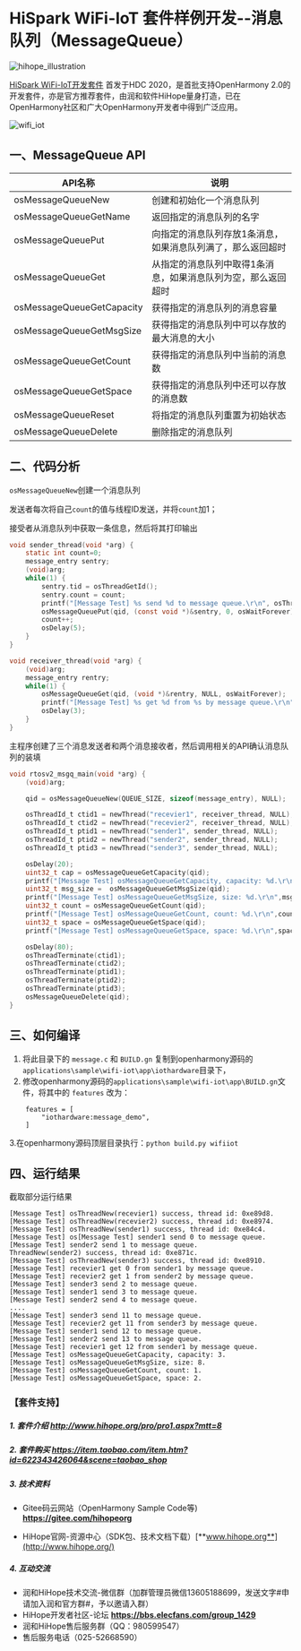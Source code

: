 # HiSpark WiFi-IoT 套件样例开发--消息队列（MessageQueue）

![hihope_illustration](https://gitee.com/hihopeorg/hispark-hm-pegasus/raw/master/docs/figures/hihope_illustration.png)

[HiSpark WiFi-IoT开发套件](https://item.taobao.com/item.htm?spm=a1z10.1-c-s.w5003-23341819265.1.bf644a82Da9PZK&id=622343426064&scene=taobao_shop) 首发于HDC 2020，是首批支持OpenHarmony 2.0的开发套件，亦是官方推荐套件，由润和软件HiHope量身打造，已在OpenHarmony社区和广大OpenHarmony开发者中得到广泛应用。

![wifi_iot](https://gitee.com/hihopeorg/hispark-hm-pegasus/raw/master/docs/figures/2.png)

## 一、MessageQueue API

| API名称                   | 说明                                                         |
| ------------------------- | ------------------------------------------------------------ |
| osMessageQueueNew         | 创建和初始化一个消息队列                                     |
| osMessageQueueGetName     | 返回指定的消息队列的名字                                     |
| osMessageQueuePut         | 向指定的消息队列存放1条消息，如果消息队列满了，那么返回超时  |
| osMessageQueueGet         | 从指定的消息队列中取得1条消息，如果消息队列为空，那么返回超时 |
| osMessageQueueGetCapacity | 获得指定的消息队列的消息容量                                 |
| osMessageQueueGetMsgSize  | 获得指定的消息队列中可以存放的最大消息的大小                 |
| osMessageQueueGetCount    | 获得指定的消息队列中当前的消息数                             |
| osMessageQueueGetSpace    | 获得指定的消息队列中还可以存放的消息数                       |
| osMessageQueueReset       | 将指定的消息队列重置为初始状态                               |
| osMessageQueueDelete      | 删除指定的消息队列                                           |

## 二、代码分析

`osMessageQueueNew`创建一个消息队列

发送者每次将自己`count`的值与线程ID发送，并将`count`加1；

接受者从消息队列中获取一条信息，然后将其打印输出

```c
void sender_thread(void *arg) {
    static int count=0;
    message_entry sentry;
    (void)arg;
    while(1) {
        sentry.tid = osThreadGetId();
        sentry.count = count;
        printf("[Message Test] %s send %d to message queue.\r\n", osThreadGetName(osThreadGetId()), count);
        osMessageQueuePut(qid, (const void *)&sentry, 0, osWaitForever);
        count++;
        osDelay(5);
    }
}

void receiver_thread(void *arg) {
    (void)arg;
    message_entry rentry;
    while(1) {
        osMessageQueueGet(qid, (void *)&rentry, NULL, osWaitForever);
        printf("[Message Test] %s get %d from %s by message queue.\r\n", osThreadGetName(osThreadGetId()), rentry.count, osThreadGetName(rentry.tid));
        osDelay(3);
    }
}
```

主程序创建了三个消息发送者和两个消息接收者，然后调用相关的API确认消息队列的装填

```c
void rtosv2_msgq_main(void *arg) {
    (void)arg;

    qid = osMessageQueueNew(QUEUE_SIZE, sizeof(message_entry), NULL);

    osThreadId_t ctid1 = newThread("recevier1", receiver_thread, NULL);
    osThreadId_t ctid2 = newThread("recevier2", receiver_thread, NULL);
    osThreadId_t ptid1 = newThread("sender1", sender_thread, NULL);
    osThreadId_t ptid2 = newThread("sender2", sender_thread, NULL);
    osThreadId_t ptid3 = newThread("sender3", sender_thread, NULL);

    osDelay(20);
    uint32_t cap = osMessageQueueGetCapacity(qid);
    printf("[Message Test] osMessageQueueGetCapacity, capacity: %d.\r\n",cap);
    uint32_t msg_size =  osMessageQueueGetMsgSize(qid);
    printf("[Message Test] osMessageQueueGetMsgSize, size: %d.\r\n",msg_size);
    uint32_t count = osMessageQueueGetCount(qid);
    printf("[Message Test] osMessageQueueGetCount, count: %d.\r\n",count);
    uint32_t space = osMessageQueueGetSpace(qid);
    printf("[Message Test] osMessageQueueGetSpace, space: %d.\r\n",space);

    osDelay(80);
    osThreadTerminate(ctid1);
    osThreadTerminate(ctid2);
    osThreadTerminate(ptid1);
    osThreadTerminate(ptid2);
    osThreadTerminate(ptid3);
    osMessageQueueDelete(qid);
}
```



## 三、如何编译

1. 将此目录下的 `message.c` 和 `BUILD.gn` 复制到openharmony源码的`applications\sample\wifi-iot\app\iothardware`目录下，
2. 修改openharmony源码的`applications\sample\wifi-iot\app\BUILD.gn`文件，将其中的 `features` 改为：

```
    features = [
        "iothardware:message_demo",
    ]
```

   3.在openharmony源码顶层目录执行：`python build.py wifiiot`

## 四、运行结果

截取部分运行结果

```
[Message Test] osThreadNew(recevier1) success, thread id: 0xe89d8.
[Message Test] osThreadNew(recevier2) success, thread id: 0xe8974.
[Message Test] osThreadNew(sender1) success, thread id: 0xe84c4.
[Message Test] os[Message Test] sender1 send 0 to message queue.
[Message Test] sender2 send 1 to message queue.
ThreadNew(sender2) success, thread id: 0xe871c.
[Message Test] osThreadNew(sender3) success, thread id: 0xe8910.
[Message Test] recevier1 get 0 from sender1 by message queue.
[Message Test] recevier2 get 1 from sender2 by message queue.
[Message Test] sender3 send 2 to message queue.
[Message Test] sender1 send 3 to message queue.
[Message Test] sender2 send 4 to message queue.
....
[Message Test] sender3 send 11 to message queue.
[Message Test] recevier2 get 11 from sender3 by message queue.
[Message Test] sender1 send 12 to message queue.
[Message Test] sender2 send 13 to message queue.
[Message Test] recevier1 get 12 from sender1 by message queue.
[Message Test] osMessageQueueGetCapacity, capacity: 3.
[Message Test] osMessageQueueGetMsgSize, size: 8.
[Message Test] osMessageQueueGetCount, count: 1.
[Message Test] osMessageQueueGetSpace, space: 2.
```

### 【套件支持】

##### 1. 套件介绍  http://www.hihope.org/pro/pro1.aspx?mtt=8

##### 2. 套件购买  https://item.taobao.com/item.htm?id=622343426064&scene=taobao_shop

##### 3. 技术资料

- Gitee码云网站（OpenHarmony Sample Code等) **https://gitee.com/hihopeorg**

- HiHope官网-资源中心（SDK包、技术文档下载）[**www.hihope.org**](http://www.hihope.org/)

##### 4. 互动交流

- 润和HiHope技术交流-微信群（加群管理员微信13605188699，发送文字#申请加入润和官方群#，予以邀请入群）
- HiHope开发者社区-论坛 **https://bbs.elecfans.com/group_1429**
- 润和HiHope售后服务群（QQ：980599547）
- 售后服务电话（025-52668590）

